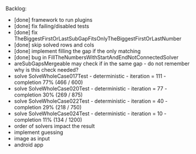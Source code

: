 Backlog:
- [done] framework to run plugins
- [done] fix failing/disabled tests
- [done] fix TheBiggestFirstOrLastSubGapFitsOnlyTheBiggestFirstOrLastNumber
- [done] skip solved rows and cols
- [done] implement filling the gap if the only matching
- [done] bug in FillTheNumbersWithStartAndEndNotConnectedSolver
- areSubGapsMergeable may check if in the same gap - do not remember why is this check needed?
- solve SolveWholeCase017Test - deterministic - iteration = 111 - completion 77% (466 / 600)
- solve SolveWholeCase020Test - deterministic - iteration = 77 - completion 30% (269 / 875)
- solve SolveWholeCase022Test - deterministic - iteration = 40 - completion 29% (218 / 750)
- solve SolveWholeCase024Test - deterministic - iteration = 10 - completion 11% (134 / 1200)
- order of solvers impact the result
- implement guessing
- image as input
- android app
